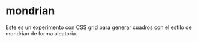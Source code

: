 # mondrian
Este es un experimento con CSS grid para generar cuadros con el estilo de mondrian de forma aleatoria.
